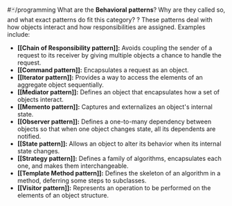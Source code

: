 #🃏/programming
What are the **Behavioral patterns**? Why are they called so, and what exact patterns do fit this category?
?
These patterns deal with how objects interact and how responsibilities are assigned. Examples include:
* **[[Chain of Responsibility pattern]]:** Avoids coupling the sender of a request to its receiver by giving multiple objects a chance to handle the request.
* **[[Command pattern]]:** Encapsulates a request as an object.
* **[[Iterator pattern]]:** Provides a way to access the elements of an aggregate object sequentially.
* **[[Mediator pattern]]:** Defines an object that encapsulates how a set of objects interact.
* **[[Memento pattern]]:** Captures and externalizes an object's internal state.
* **[[Observer pattern]]:** Defines a one-to-many dependency between objects so that when one object changes state, all its dependents are notified.
* **[[State pattern]]:** Allows an object to alter its behavior when its internal state changes.
* **[[Strategy pattern]]:** Defines a family of algorithms, encapsulates each one, and makes them interchangeable.
* **[[Template Method pattern]]:** Defines the skeleton of an algorithm in a method, deferring some steps to subclasses.
* **[[Visitor pattern]]:** Represents an operation to be performed on the elements of an object structure.
<!--SR:!2024-12-23,51,210-->